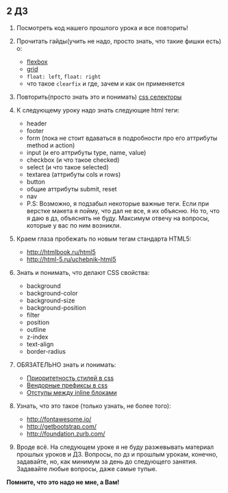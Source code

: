 ﻿## 2 ДЗ

1) Посмотреть код нашего прошлого урока и все повторить!

2) Прочитать гайды(учить не надо, просто знать, что такие фишки есть) о:

    * [flexbox](http://html5book.ru/css3-flexbox/)
    * [grid](http://css-live.ru/css/zolotaya-rybka-css3-grid-layout.html)
    * `float: left`, `float: right`
    * что такое `clearfix` и где, зачем и как он применяется

3) Повторить(просто знать это и понимать) [css селекторы](http://www.puzzleweb.ru/css/selectors.php)

4) К следующему уроку надо знать следующие html теги:

    * header
    * footer
    * form (пока не стоит вдаваться в подробности про его аттрибуты method и action)
    * input (и его аттрибуты type, name, value)
    * checkbox (и что такое checked)
    * select (и что такое selected)
    * textarea (аттрибуты cols и rows)
    * button
    * общие аттрибуты submit, reset
    * nav
    * P.S: Возможно, я подзабыл некоторые важные теги. Если при верстке макета я пойму, что дал не все, я их объясню. Но то, что я даю в дз, объяснять не буду. Максимум отвечу на вопросы, которые у вас по ним возникли.

5) Краем глаза пробежать по новым тегам стандарта HTML5:

    * http://htmlbook.ru/html5
	* http://html-5.ru/uchebnik-html5
	
6) Знать и понимать, что делают CSS свойства:

    * background
    * background-color
    * background-size
    * background-position
    * filter
    * position
    * outline
    * z-index
    * text-align
    * border-radius
    
7) ОБЯЗАТЕЛЬНО знать и понимать:

    * [Приоритетность стилей в css](http://seodon.ru/css/prioritety-stilej.php)
	* [Вендорные префиксы в css](http://yapro.ru/web-master/css/vendornie-prefiksi.html)
	* [Отступы между inline блоками](http://css-live.ru/articles/zagadochnye-otstupy-mezhdu-inlajn-blokami.html)		

8) Узнать, что это такое (только узнать, не более того):

    * http://fontawesome.io/
    * http://getbootstrap.com/
	* http://foundation.zurb.com/

9) Вроде всё. На следующем уроке я не буду разжевывать материал прошлых уроков и ДЗ.
	Вопросы, по дз и прошлым урокам, конечно, задавайте, но, как минимум за день до следующего занятия. Задавайте любые вопросы, даже самые тупые.
	
**Помните, что это надо не мне, а Вам!**
